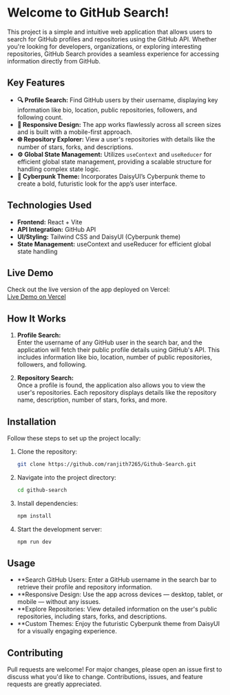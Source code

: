 # Welcome to GitHub Search!

This project is a simple and intuitive web application that allows users to search for GitHub profiles and repositories using the GitHub API. Whether you're looking for developers, organizations, or exploring interesting repositories, GitHub Search provides a seamless experience for accessing information directly from GitHub.

## Key Features

- **🔍 Profile Search:** Find GitHub users by their username, displaying key information like bio, location, public repositories, followers, and following count.
- **📱 Responsive Design:** The app works flawlessly across all screen sizes and is built with a mobile-first approach.
- **🌐 Repository Explorer:** View a user's repositories with details like the number of stars, forks, and descriptions.
- **⚙️ Global State Management:** Utilizes `useContext` and `useReducer` for efficient global state management, providing a scalable structure for handling complex state logic.
- **🎨 Cyberpunk Theme:** Incorporates DaisyUI’s Cyberpunk theme to create a bold, futuristic look for the app’s user interface.

## Technologies Used
- **Frontend:** React + Vite
- **API Integration:** GitHub API
- **UI/Styling:** Tailwind CSS and DaisyUI (Cyberpunk theme)
- **State Management:** useContext and useReducer for efficient global state handling

## Live Demo
Check out the live version of the app deployed on Vercel:  
[Live Demo on Vercel](https://github-search-seven-nu.vercel.app/)

## How It Works

1. **Profile Search:**  
   Enter the username of any GitHub user in the search bar, and the application will fetch their public profile details using GitHub's API. This includes information like bio, location, number of public repositories, followers, and following.

2. **Repository Search:**  
   Once a profile is found, the application also allows you to view the user's repositories. Each repository displays details like the repository name, description, number of stars, forks, and more.

## Installation

Follow these steps to set up the project locally:

1. Clone the repository:
   ```bash
   git clone https://github.com/ranjith7265/Github-Search.git

2. Navigate into the project directory:
   ```bash
   cd github-search
   
3. Install dependencies:
   ```bash
   npm install
4. Start the development server:
   ```bash
   npm run dev

## Usage
- **Search GitHub Users: Enter a GitHub username in the search bar to retrieve their profile and repository information.
- **Responsive Design: Use the app across devices — desktop, tablet, or mobile — without any issues.
- **Explore Repositories: View detailed information on the user's public repositories, including stars, forks, and descriptions.
- **Custom Themes: Enjoy the futuristic Cyberpunk theme from DaisyUI for a visually engaging experience.

## Contributing
Pull requests are welcome! For major changes, please open an issue first to discuss what you'd like to change. Contributions, issues, and feature requests are greatly appreciated.
